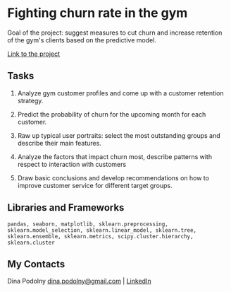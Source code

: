 # Fighting churn rate in the gym

Goal of the project: suggest measures to cut churn and increase retention of the gym's clients based on the predictive model.

[Link to the project](https://dinapodolny.github.io/fighting_churn_rate_in_gym/fighting_churn_rate_in_gym.htmll)
  
## Tasks

1. Analyze gym customer profiles and come up with a customer retention strategy.

2. Predict the probability of churn for the upcoming month for each customer.

3. Raw up typical user portraits: select the most outstanding groups and describe their main features.

4. Analyze the factors that impact churn most, describe patterns with respect to interaction with customers

5. Draw basic conclusions and develop recommendations on how to improve customer service for different target groups.

  

## Libraries and Frameworks
`pandas, seaborn, matplotlib, sklearn.preprocessing, sklearn.model_selection, sklearn.linear_model, sklearn.tree, sklearn.ensemble, sklearn.metrics, scipy.cluster.hierarchy, sklearn.cluster`

## My Contacts
Dina Podolny 
dina.podolny@gmail.com | [LinkedIn](https://linkedin.com/in/dina-podolny)


